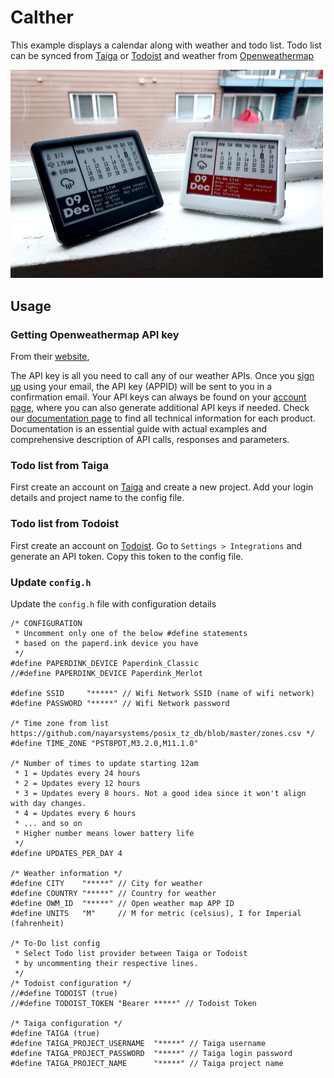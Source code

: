 # Calther
This example displays a calendar along with weather and todo list.
Todo list can be synced from [Taiga](https://www.taiga.io) or [Todoist](https://todoist.com) and weather from [Openweathermap](https://www.openweathermap.org)

<img src="Calther.png" width="500" alt="Calther image">

## Usage

### Getting Openweathermap API key
From their [website](https://openweathermap.org/appid),

The API key is all you need to call any of our weather APIs.
Once you [sign up](https://openweathermap.org/home/sign_up) using your email,
the API key (APPID) will be sent to you in a confirmation email.
Your API keys can always be found on your [account page](https://home.openweathermap.org/api_keys),
where you can also generate additional API keys if needed. 
Check our [documentation page](https://openweathermap.org/api)
to find all technical information for each product. 
Documentation is an essential guide with actual examples and 
comprehensive description of API calls, responses and parameters.

### Todo list from Taiga
First create an account on [Taiga](https://www.taiga.io) and create a new project.
Add your login details and project name to the config file.

### Todo list from Todoist
First create an account on [Todoist](https://www.todoist.com).
Go to `Settings > Integrations` and generate an API token.
Copy this token to the config file.

### Update `config.h`

Update the `config.h` file with configuration details

```
/* CONFIGURATION
 * Uncomment only one of the below #define statements
 * based on the paperd.ink device you have
 */
#define PAPERDINK_DEVICE Paperdink_Classic
//#define PAPERDINK_DEVICE Paperdink_Merlot

#define SSID     "*****" // Wifi Network SSID (name of wifi network)
#define PASSWORD "*****" // Wifi Network password

/* Time zone from list https://github.com/nayarsystems/posix_tz_db/blob/master/zones.csv */
#define TIME_ZONE "PST8PDT,M3.2.0,M11.1.0"

/* Number of times to update starting 12am
 * 1 = Updates every 24 hours
 * 2 = Updates every 12 hours
 * 3 = Updates every 8 hours. Not a good idea since it won't align with day changes.
 * 4 = Updates every 6 hours
 * ... and so on
 * Higher number means lower battery life
 */
#define UPDATES_PER_DAY 4

/* Weather information */
#define CITY    "*****" // City for weather
#define COUNTRY "*****" // Country for weather
#define OWM_ID  "*****" // Open weather map APP ID
#define UNITS   "M"     // M for metric (celsius), I for Imperial (fahrenheit)

/* To-Do list config
 * Select Todo list provider between Taiga or Todoist
 * by uncommenting their respective lines.
 */
/* Todoist configuration */
//#define TODOIST (true)
//#define TODOIST_TOKEN "Bearer *****" // Todoist Token

/* Taiga configuration */
#define TAIGA (true)
#define TAIGA_PROJECT_USERNAME  "*****" // Taiga username
#define TAIGA_PROJECT_PASSWORD  "*****" // Taiga login password
#define TAIGA_PROJECT_NAME      "*****" // Taiga project name
```
